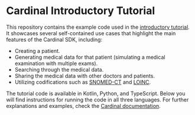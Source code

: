 # Cardinal Introductory Tutorial

This repository contains the example code used in the [introductory tutorial](https://docs.icure.com/tutorial/basic/sdk-basic-tutorial).
It showcases several self-contained use cases that highlight the main features of the Cardinal SDK, including:

- Creating a patient.
- Generating medical data for that patient (simulating a medical examination with multiple exams).
- Searching through the medical data.
- Sharing the medical data with other doctors and patients.
- Utilizing codifications such as [SNOMED-CT](https://www.snomed.org/what-is-snomed-ct) and [LOINC](https://loinc.org/).

The tutorial code is available in Kotlin, Python, and TypeScript. Below you will find instructions for running the code
in all three languages. For further explanations and examples, check the [Cardinal documentation](https://docs.icure.com).